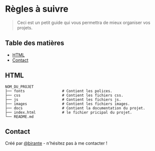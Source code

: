 # Règles à suivre
> Ceci est un petit guide qui vous permettra de mieux organiser vos projets.

## Table des matières
* [HTML](#html)
* [Contact](#contact)


## HTML
    NOM_DU_PROJET
    ├── fonts                 # Contient les polices.
    ├── css                   # Contient les fichiers css.
    ├── js                    # Contient les fichiers js.
    ├── images                # Contient les fichiers images.
    ├── docs                  # Contient la documentation du projet.
    ├── index.html            # le fichier pricipal du projet.
    └── README.md


## Contact
Créé par [@birante](https://twitter.com/sybirante) - n'hésitez pas à me contacter !
